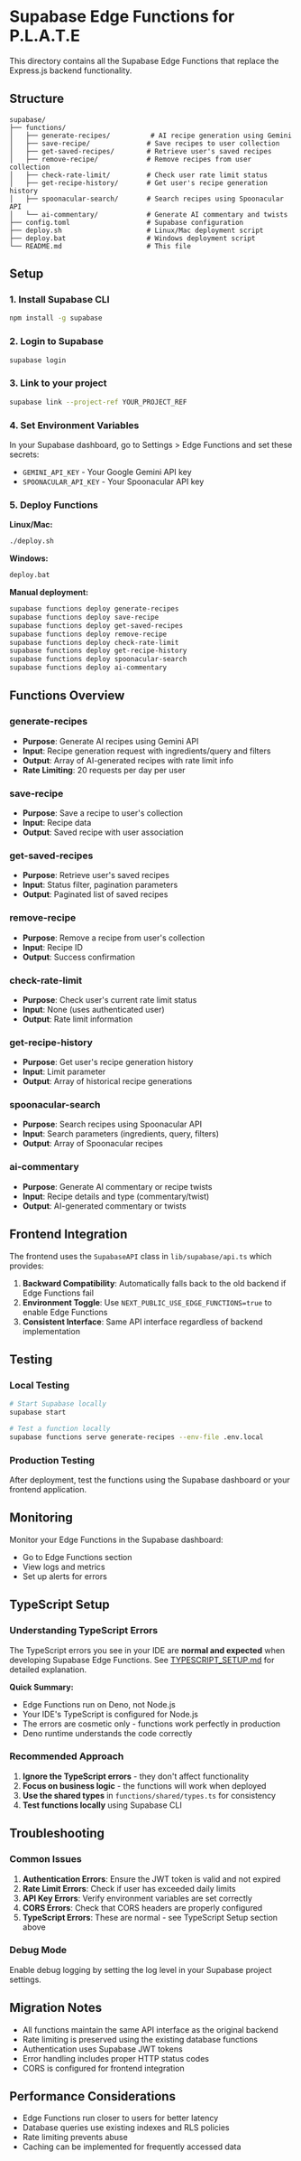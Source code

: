 # Supabase Edge Functions for P.L.A.T.E

This directory contains all the Supabase Edge Functions that replace the Express.js backend functionality.

## Structure

```
supabase/
├── functions/
│   ├── generate-recipes/          # AI recipe generation using Gemini
│   ├── save-recipe/              # Save recipes to user collection
│   ├── get-saved-recipes/        # Retrieve user's saved recipes
│   ├── remove-recipe/            # Remove recipes from user collection
│   ├── check-rate-limit/         # Check user rate limit status
│   ├── get-recipe-history/       # Get user's recipe generation history
│   ├── spoonacular-search/       # Search recipes using Spoonacular API
│   └── ai-commentary/            # Generate AI commentary and twists
├── config.toml                   # Supabase configuration
├── deploy.sh                     # Linux/Mac deployment script
├── deploy.bat                    # Windows deployment script
└── README.md                     # This file
```

## Setup

### 1. Install Supabase CLI

```bash
npm install -g supabase
```

### 2. Login to Supabase

```bash
supabase login
```

### 3. Link to your project

```bash
supabase link --project-ref YOUR_PROJECT_REF
```

### 4. Set Environment Variables

In your Supabase dashboard, go to Settings > Edge Functions and set these secrets:

- `GEMINI_API_KEY` - Your Google Gemini API key
- `SPOONACULAR_API_KEY` - Your Spoonacular API key

### 5. Deploy Functions

**Linux/Mac:**
```bash
./deploy.sh
```

**Windows:**
```cmd
deploy.bat
```

**Manual deployment:**
```bash
supabase functions deploy generate-recipes
supabase functions deploy save-recipe
supabase functions deploy get-saved-recipes
supabase functions deploy remove-recipe
supabase functions deploy check-rate-limit
supabase functions deploy get-recipe-history
supabase functions deploy spoonacular-search
supabase functions deploy ai-commentary
```

## Functions Overview

### generate-recipes
- **Purpose**: Generate AI recipes using Gemini API
- **Input**: Recipe generation request with ingredients/query and filters
- **Output**: Array of AI-generated recipes with rate limit info
- **Rate Limiting**: 20 requests per day per user

### save-recipe
- **Purpose**: Save a recipe to user's collection
- **Input**: Recipe data
- **Output**: Saved recipe with user association

### get-saved-recipes
- **Purpose**: Retrieve user's saved recipes
- **Input**: Status filter, pagination parameters
- **Output**: Paginated list of saved recipes

### remove-recipe
- **Purpose**: Remove a recipe from user's collection
- **Input**: Recipe ID
- **Output**: Success confirmation

### check-rate-limit
- **Purpose**: Check user's current rate limit status
- **Input**: None (uses authenticated user)
- **Output**: Rate limit information

### get-recipe-history
- **Purpose**: Get user's recipe generation history
- **Input**: Limit parameter
- **Output**: Array of historical recipe generations

### spoonacular-search
- **Purpose**: Search recipes using Spoonacular API
- **Input**: Search parameters (ingredients, query, filters)
- **Output**: Array of Spoonacular recipes

### ai-commentary
- **Purpose**: Generate AI commentary or recipe twists
- **Input**: Recipe details and type (commentary/twist)
- **Output**: AI-generated commentary or twists

## Frontend Integration

The frontend uses the `SupabaseAPI` class in `lib/supabase/api.ts` which provides:

1. **Backward Compatibility**: Automatically falls back to the old backend if Edge Functions fail
2. **Environment Toggle**: Use `NEXT_PUBLIC_USE_EDGE_FUNCTIONS=true` to enable Edge Functions
3. **Consistent Interface**: Same API interface regardless of backend implementation

## Testing

### Local Testing

```bash
# Start Supabase locally
supabase start

# Test a function locally
supabase functions serve generate-recipes --env-file .env.local
```

### Production Testing

After deployment, test the functions using the Supabase dashboard or your frontend application.

## Monitoring

Monitor your Edge Functions in the Supabase dashboard:
- Go to Edge Functions section
- View logs and metrics
- Set up alerts for errors

## TypeScript Setup

### Understanding TypeScript Errors

The TypeScript errors you see in your IDE are **normal and expected** when developing Supabase Edge Functions. See [TYPESCRIPT_SETUP.md](./functions/TYPESCRIPT_SETUP.md) for detailed explanation.

**Quick Summary:**
- Edge Functions run on Deno, not Node.js
- Your IDE's TypeScript is configured for Node.js
- The errors are cosmetic only - functions work perfectly in production
- Deno runtime understands the code correctly

### Recommended Approach

1. **Ignore the TypeScript errors** - they don't affect functionality
2. **Focus on business logic** - the functions will work when deployed
3. **Use the shared types** in `functions/shared/types.ts` for consistency
4. **Test functions locally** using Supabase CLI

## Troubleshooting

### Common Issues

1. **Authentication Errors**: Ensure the JWT token is valid and not expired
2. **Rate Limit Errors**: Check if user has exceeded daily limits
3. **API Key Errors**: Verify environment variables are set correctly
4. **CORS Errors**: Check that CORS headers are properly configured
5. **TypeScript Errors**: These are normal - see TypeScript Setup section above

### Debug Mode

Enable debug logging by setting the log level in your Supabase project settings.

## Migration Notes

- All functions maintain the same API interface as the original backend
- Rate limiting is preserved using the existing database functions
- Authentication uses Supabase JWT tokens
- Error handling includes proper HTTP status codes
- CORS is configured for frontend integration

## Performance Considerations

- Edge Functions run closer to users for better latency
- Database queries use existing indexes and RLS policies
- Rate limiting prevents abuse
- Caching can be implemented for frequently accessed data
